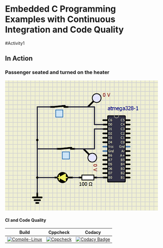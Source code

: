 # Embedded C Programming Examples with Continuous Integration and Code Quality

#Activity1

## In Action

### Passenger seated and turned on the heater
![ON](https://github.com/nikhilsai992/EmbeddedC/blob/5f16228ef20f4c354372532b5ee4b5701e387c44/simulation/SeatedHeaterOn.PNG)

#### CI and Code Quality

|Build|Cppcheck|Codacy|
|:--:|:--:|:--:|
|[![Compile-Linux](https://github.com/nikhilsai992/EmbeddedC/actions/workflows/compile.yml/badge.svg)](https://github.com/nikhilsai992/EmbeddedC/actions/workflows/compile.yml)|[![Cppcheck](https://github.com/nikhilsai992/EmbeddedC/actions/workflows/CodeQuality.yml/badge.svg)](https://github.com/nikhilsai992/EmbeddedC/actions/workflows/CodeQuality.yml)|[![Codacy Badge](https://app.codacy.com/project/badge/Grade/0bf5e0df2e3c40e2a0e7ba740b452f26)](https://www.codacy.com/gh/nikhilsai992/EmbeddedC/dashboard?utm_source=github.com&amp;utm_medium=referral&amp;utm_content=nikhilsai992/EmbeddedC&amp;utm_campaign=Badge_Grade)|
